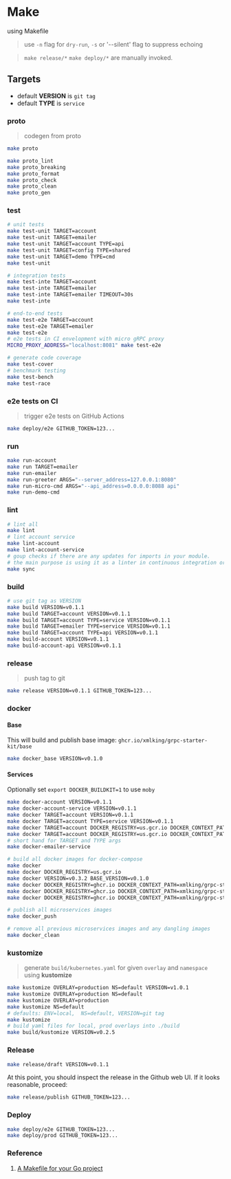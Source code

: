 # Make

using Makefile

> use `-n` flag for `dry-run`, `-s` or '--silent' flag to suppress echoing<br />

> `make release/*` `make deploy/*` are manually invoked.

## Targets

- default **VERSION** is `git tag`
- default **TYPE** is `service`

### proto

> codegen from proto

```bash
make proto
```

```bash
make proto_lint
make proto_breaking
make proto_format
make proto_check
make proto_clean
make proto_gen
```

### test

```bash
# unit tests
make test-unit TARGET=account
make test-unit TARGET=emailer
make test-unit TARGET=account TYPE=api
make test-unit TARGET=config TYPE=shared
make test-unit TARGET=demo TYPE=cmd
make test-unit

# integration tests
make test-inte TARGET=account
make test-inte TARGET=emailer
make test-inte TARGET=emailer TIMEOUT=30s
make test-inte

# end-to-end tests
make test-e2e TARGET=account
make test-e2e TARGET=emailer
make test-e2e
# e2e tests in CI envelopment with micro gRPC proxy
MICRO_PROXY_ADDRESS="localhost:8081" make test-e2e

# generate code coverage
make test-cover
# benchmark testing
make test-bench
make test-race

```

### e2e tests on CI

> trigger e2e tests on GitHub Actions

```bash
make deploy/e2e GITHUB_TOKEN=123...
```

### run

```bash
make run-account
make run TARGET=emailer
make run-emailer
make run-greeter ARGS="--server_address=127.0.0.1:8080"
make run-micro-cmd ARGS="--api_address=0.0.0.0:8088 api"
make run-demo-cmd
```

### lint

```bash
# lint all
make lint
# lint account service
make lint-account
make lint-account-service
# goup checks if there are any updates for imports in your module.
# the main purpose is using it as a linter in continuous integration or in development process.
make sync
```

### build

```bash
# use git tag as VERSION
make build VERSION=v0.1.1
make build TARGET=account VERSION=v0.1.1
make build TARGET=account TYPE=service VERSION=v0.1.1
make build TARGET=emailer TYPE=service VERSION=v0.1.1
make build TARGET=account TYPE=api VERSION=v0.1.1
make build-account VERSION=v0.1.1
make build-account-api VERSION=v0.1.1
```

### release

> push tag to git

```bash
make release VERSION=v0.1.1 GITHUB_TOKEN=123...
```

### docker

#### Base
This will build and publish base image: `ghcr.io/xmlking/grpc-starter-kit/base`

```bash
make docker_base VERSION=v0.1.0
```

#### Services
Optionally set `export DOCKER_BUILDKIT=1` to use `moby`

```bash
make docker-account VERSION=v0.1.1
make docker-account-service VERSION=v0.1.1
make docker TARGET=account VERSION=v0.1.1
make docker TARGET=account TYPE=service VERSION=v0.1.1
make docker TARGET=account DOCKER_REGISTRY=us.gcr.io DOCKER_CONTEXT_PATH=<MY_PROJECT_ID>/grpc-starter-kit
make docker TARGET=account DOCKER_REGISTRY=us.gcr.io DOCKER_CONTEXT_PATH=<MY_PROJECT_ID>/grpc-starter-kit BASE_VERSION=v0.1.0
# short hand for TARGET and TYPE args
make docker-emailer-service

# build all docker images for docker-compose
make docker
make docker DOCKER_REGISTRY=us.gcr.io
make docker VERSION=v0.3.2 BASE_VERSION=v0.1.0
make docker DOCKER_REGISTRY=ghcr.io DOCKER_CONTEXT_PATH=xmlking/grpc-starter-kit
make docker DOCKER_REGISTRY=ghcr.io DOCKER_CONTEXT_PATH=xmlking/grpc-starter-kit VERSION=v0.2.9
make docker DOCKER_REGISTRY=ghcr.io DOCKER_CONTEXT_PATH=xmlking/grpc-starter-kit VERSION=v0.2.9 BASE_VERSION=v0.1.0

# publish all microservices images
make docker_push

# remove all previous microservices images and any dangling images
make docker_clean
```

### kustomize

> generate `build/kubernetes.yaml` for given `overlay` and `namespace` using **kustomize**

```bash
make kustomize OVERLAY=production NS=default VERSION=v1.0.1
make kustomize OVERLAY=production NS=default
make kustomize OVERLAY=production
make kustomize NS=default
# defaults: ENV=local,  NS=default, VERSION=git tag
make kustomize
# build yaml files for local, prod overlays into ./build
make build/kustomize VERSION=v0.2.5
```

### Release

```bash
make release/draft VERSION=v0.1.1
```

At this point, you should inspect the release in the Github web UI. If it looks reasonable, proceed:

```bash
make release/publish GITHUB_TOKEN=123...
```

### Deploy

```bash
make deploy/e2e GITHUB_TOKEN=123...
make deploy/prod GITHUB_TOKEN=123...
```

### Reference

1. [A Makefile for your Go project](https://vincent.bernat.ch/en/blog/2019-makefile-build-golang)

